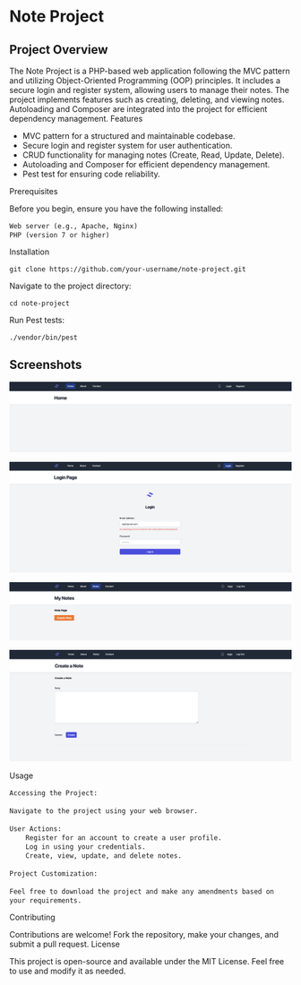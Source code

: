 # Note Project
## Project Overview

The Note Project is a PHP-based web application following the MVC pattern and utilizing Object-Oriented Programming (OOP) principles. It includes a secure login and register system, allowing users to manage their notes. The project implements features such as creating, deleting, and viewing notes. Autoloading and Composer are integrated into the project for efficient dependency management.
Features

  - MVC pattern for a structured and maintainable codebase.
  - Secure login and register system for user authentication.
  - CRUD functionality for managing notes (Create, Read, Update, Delete).
  - Autoloading and Composer for efficient dependency management.
  - Pest test for ensuring code reliability.

Prerequisites

Before you begin, ensure you have the following installed:

    Web server (e.g., Apache, Nginx)
    PHP (version 7 or higher)

Installation

    git clone https://github.com/your-username/note-project.git

Navigate to the project directory:

    cd note-project

Run Pest tests:

    ./vendor/bin/pest
    
## Screenshots

![](example-images/image1.png)

![](example-images/image2.png)    

![](example-images/image3.png)    

![](example-images/image4.png)    

Usage

    Accessing the Project:

    Navigate to the project using your web browser.

    User Actions:
        Register for an account to create a user profile.
        Log in using your credentials.
        Create, view, update, and delete notes.

    Project Customization:

    Feel free to download the project and make any amendments based on your requirements.

Contributing

Contributions are welcome! Fork the repository, make your changes, and submit a pull request.
License

This project is open-source and available under the MIT License. Feel free to use and modify it as needed.


